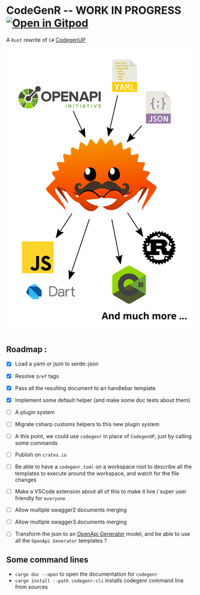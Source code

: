 # CodeGenR -- WORK IN PROGRESS [![Open in Gitpod](https://gitpod.io/button/open-in-gitpod.svg)](https://gitpod.io/#https://github.com/eventuallyconsultant/codegenr)

A `Rust` rewrite of `C#` [CodegenUP](https://github.com/BeezUP/dotnet-codegen).

![codegenr graphical explanation](_assets/codegenr.svg)

## Roadmap :

- [x] Load a yaml or json to serde::json

- [x] Resolve `$ref` tags

- [x] Pass all the resulting document to an handlebar template
- [x] Implement some default helper (and make some doc tests about them)
- [ ] A plugin system
- [ ] Migrate csharp customs helpers to this new plugin system
- [ ] A this point, we could use `codegenr` in place of `CodegenUP`, just by calling some commands
- [ ] Publish on `crates.io`
- [ ] Be able to have a `codegenr.toml` on a workspace root to describe all the templates to execute around the workspace, and watch for the file changes
- [ ] Make a VSCode extension about all of this to make it live / super user friendly for `everyone`

- [ ] Allow multiple swagger2 documents merging
- [ ] Allow multiple swagger3 documents merging
- [ ] Transform the json to an [OpenApi Generator](https://openapi-generator.tech/) model, and be able to use all the `OpenApi Generator` templates ?

## Some command lines

- `cargo doc --open` to open the documentation for `codegenr`
- `cargo install --path codegenr-cli` installs codegenr command line from sources
